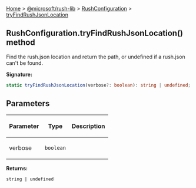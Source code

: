 [Home](./index) &gt; [@microsoft/rush-lib](./rush-lib.md) &gt; [RushConfiguration](./rush-lib.rushconfiguration.md) &gt; [tryFindRushJsonLocation](./rush-lib.rushconfiguration.tryfindrushjsonlocation.md)

## RushConfiguration.tryFindRushJsonLocation() method

Find the rush.json location and return the path, or undefined if a rush.json can't be found.

<b>Signature:</b>

```typescript
static tryFindRushJsonLocation(verbose?: boolean): string | undefined;
```

## Parameters

|  <p>Parameter</p> | <p>Type</p> | <p>Description</p> |
|  --- | --- | --- |
|  <p>verbose</p> | <p>`boolean`</p> |  |

<b>Returns:</b>

`string | undefined`

